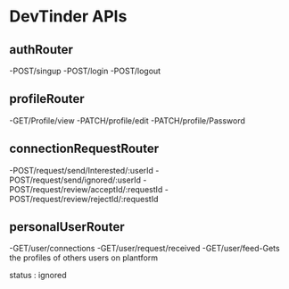 # DevTinder APIs

## authRouter

-POST/singup
-POST/login
-POST/logout

## profileRouter

-GET/Profile/view
-PATCH/profile/edit
-PATCH/profile/Password

## connectionRequestRouter

-POST/request/send/Interested/:userId
-POST/request/send/ignored/:userId
-POST/request/review/acceptId/:requestId
-POST/request/review/rejectId/:requestId

## personalUserRouter

-GET/user/connections
-GET/user/request/received
-GET/user/feed-Gets the profiles of others users on plantform

status : ignored
